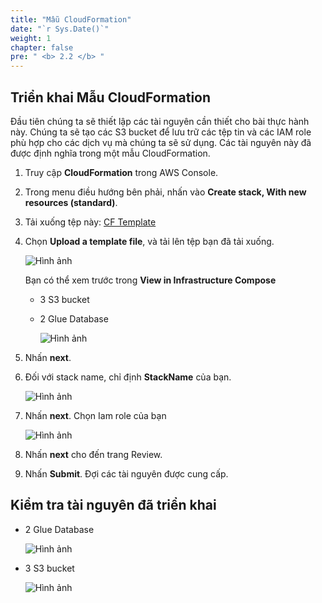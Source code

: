 ```yaml
---
title: "Mẫu CloudFormation"
date: "`r Sys.Date()`"
weight: 1
chapter: false
pre: " <b> 2.2 </b> "
---
```


## Triển khai Mẫu CloudFormation

Đầu tiên chúng ta sẽ thiết lập các tài nguyên cần thiết cho bài thực hành này. Chúng ta sẽ tạo các S3 bucket để lưu trữ các tệp tin và các IAM role phù hợp cho các dịch vụ mà chúng ta sẽ sử dụng. Các tài nguyên này đã được định nghĩa trong một mẫu CloudFormation.

1. Truy cập **CloudFormation** trong AWS Console.
2. Trong menu điều hướng bên phải, nhấn vào **Create stack, With new resources (standard)**.
3. Tải xuống tệp này: [CF Template](/repo_pmt_ws-fcj-004/resources/CF_template.yaml)
4. Chọn **Upload a template file**, và tải lên tệp bạn đã tải xuống.

   ![Hình ảnh](/repo_pmt_ws-fcj-004/images/2/2/22-001.png?featherlight=false&width=90pc)

   Bạn có thể xem trước trong **View in Infrastructure Compose**
    - 3 S3 bucket
    - 2 Glue Database

      ![Hình ảnh](/repo_pmt_ws-fcj-004/images/2/2/22-002.png?featherlight=false&width=90pc)

5. Nhấn **next**.
6. Đối với stack name, chỉ định **StackName** của bạn.

   ![Hình ảnh](/repo_pmt_ws-fcj-004/images/2/2/22-003.png?featherlight=false&width=90pc)

7. Nhấn **next**. Chọn Iam role của bạn

   ![Hình ảnh](/repo_pmt_ws-fcj-004/images/2/2/22-004.png?featherlight=false&width=90pc)

8. Nhấn **next** cho đến trang Review.
9. Nhấn **Submit**. Đợi các tài nguyên được cung cấp.

## Kiểm tra tài nguyên đã triển khai

- 2 Glue Database

   ![Hình ảnh](/repo_pmt_ws-fcj-004/images/2/2/22-005.png?featherlight=false&width=90pc)

- 3 S3 bucket

   ![Hình ảnh](/repo_pmt_ws-fcj-004/images/2/2/22-006.png?featherlight=false&width=90pc)
